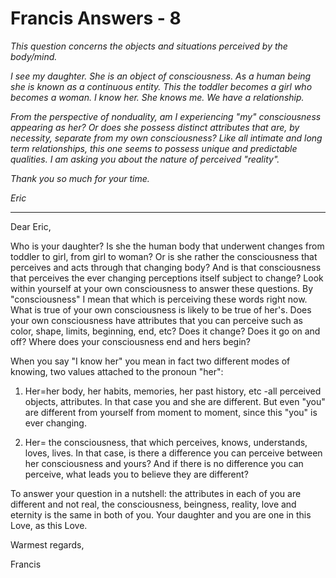 # Francis Answers - 8

_This question concerns the objects and situations perceived by the body/mind._

_I see my daughter. She is an object of consciousness. As a human being she is known as a continuous entity. This the toddler becomes a girl who becomes a woman. I know her. She knows me. We have a relationship._

_From the perspective of nonduality, am I experiencing "my" consciousness appearing as her? Or does she possess distinct attributes that are, by necessity, separate from my own consciousness? Like all intimate and long term relationships, this one seems to possess unique and predictable qualities. I am asking you about the nature of perceived "reality"._

_Thank you so much for your time._

_Eric_

* * *

Dear Eric,

Who is your daughter? Is she the human body that underwent changes from toddler to girl, from girl to woman? Or is she rather the consciousness that perceives and acts through that changing body? And is that consciousness that perceives the ever changing perceptions itself subject to change? Look within yourself at your own consciousness to answer these questions. By "consciousness" I mean that which is perceiving these words right now. What is true of your own consciousness is likely to be true of her's. Does your own consciousness have attributes that you can perceive such as color, shape, limits, beginning, end, etc? Does it change? Does it go on and off? Where does your consciousness end and hers begin?

When you say "I know her" you mean in fact two different modes of knowing, two values attached to the pronoun "her":

1. Her=her body, her habits, memories, her past history, etc -all perceived objects, attributes. In that case you and she are different. But even "you" are different from yourself from moment to moment, since this "you" is ever changing.

2. Her= the consciousness, that which perceives, knows, understands, loves, lives. In that case, is there a difference you can perceive between her consciousness and yours? And if there is no difference you can perceive, what leads you to believe they are different?

To answer your question in a nutshell: the attributes in each of you are different and not real, the consciousness, beingness, reality, love and eternity is the same in both of you. Your daughter and you are one in this Love, as this Love.

Warmest regards,

Francis

